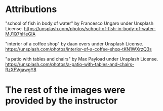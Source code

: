 # Attributions

"school of fish in body of water" by Francesco Ungaro under Unsplash License. https://unsplash.com/photos/school-of-fish-in-body-of-water-MJ1Q7hHeGlA

"interior of a coffee shop" by daan evers under Unsplash License. https://unsplash.com/photos/interior-of-a-coffee-shop-tKN1WXrzQ3s

"a patio with tables and chairs" by Max Payload under Unsplash License. https://unsplash.com/photos/a-patio-with-tables-and-chairs-RzXFVgawgY8

# The rest of the images were provided by the instructor